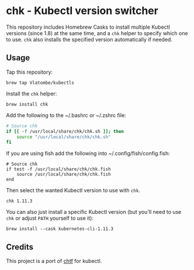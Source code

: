 # chk - Kubectl version switcher

This repository includes Homebrew Casks to install multiple Kubectl versions (since 1.8) at the same time, and a `chk` helper to specify which one to use. `chk` also installs the specified version automatically if needed.

## Usage

Tap this repository:

    brew tap Vlatombe/kubectls

Install the `chk` helper:

    brew install chk

Add the following to the ~/.bashrc or ~/.zshrc file:

```bash
# Source chk
if [[ -f /usr/local/share/chk/chk.sh ]]; then
    source "/usr/local/share/chk/chk.sh"
fi
```

If you are using fish add the following into ~/.config/fish/config.fish:

```fish
# Source chk
if test -f /usr/local/share/chk/chk.fish
    source /usr/local/share/chk/chk.fish
end
```

Then select the wanted Kubectl version to use with `chk`.

    chk 1.11.3

You can also just install a specific Kubectl version (but you'll need to use `chk` or adjust `PATH` yourself to use it):

    brew install --cask kubernetes-cli-1.11.3

## Credits

This project is a port of [chtf](https://github.com/Yleisradio/homebrew-terraforms) for kubectl.
